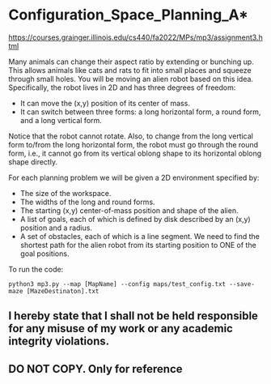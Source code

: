 # Configuration_Space_Planning_A*

https://courses.grainger.illinois.edu/cs440/fa2022/MPs/mp3/assignment3.html

Many animals can change their aspect ratio by extending or bunching up. This allows animals like cats and rats to fit into small places and squeeze through small holes.
You will be moving an alien robot based on this idea. Specifically, the robot lives in 2D and has three degrees of freedom:
- It can move the (x,y) position of its center of mass.
- It can switch between three forms: a long horizontal form, a round form, and a long vertical form.

Notice that the robot cannot rotate. Also, to change from the long vertical form to/from the long horizontal form, the robot must go through the round form, i.e., it cannot go from its vertical oblong shape to its horizontal oblong shape directly.

For each planning problem we will be given a 2D environment specified by:
- The size of the workspace.
- The widths of the long and round forms.
- The starting (x,y) center-of-mass position and shape of the alien.
- A list of goals, each of which is defined by disk described by an (x,y) position and a radius.
- A set of obstacles, each of which is a line segment.
We need to find the shortest path for the alien robot from its starting position to ONE of the goal positions.

To run the code:

```python3 mp3.py --map [MapName] --config maps/test_config.txt --save-maze [MazeDestinaton].txt```

## I hereby state that I shall not be held responsible for any misuse of my work or any academic integrity violations. ##
## DO NOT COPY. Only for reference ##